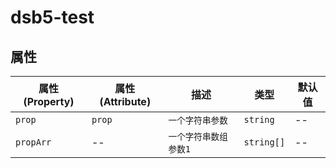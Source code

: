# dsb5-test




## 属性
|属性(Property)|属性(Attribute)|        描述         |   类型   |默认值|
|--------------|---------------|---------------------|----------|------|
|    `prop`    |    `prop`     |  `一个字符串参数`   | `string` |  --  |
|  `propArr`   |      --       |`一个字符串数组参数1`|`string[]`|  --  |
